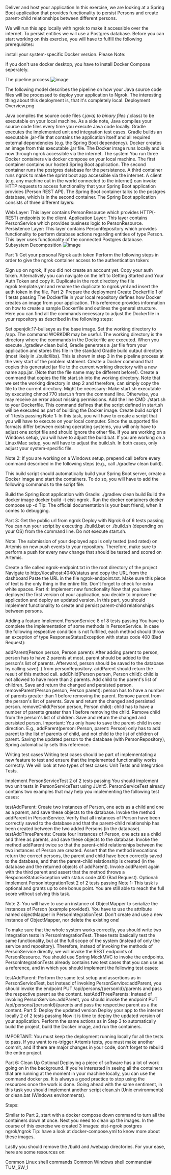 Deliver and host your application
In this exercise, we are looking at a Spring Boot application that provides functionality to persist Persons and create parent-child relationships between different persons.

We will run this app locally with ngrok to make it accessible over the internet. To persist entities we will use a Postgres database. Before you can start working on this exercise, you will have to fulfill the following prerequisites:

install your system-specific Docker version.
Please Note:

If you don't use docker desktop, you have to install Docker Compose seperately.

The pipeline process
![image](https://github.com/tstren1223/TUM_SW_1/assets/64294878/a9dfb132-c2e4-4342-8f55-bcbaa663b14b)

The following model describes the pipeline on how your Java source code files will be processed to deploy your application to Ngrok. The interesting thing about this deployment is, that it's completely local. Deployment Overview.png

Java compiles the source code files (*.java) to binary files (*.class) to be executable on your local machine. As a side note, Java compiles your source code files every time you execute Java code locally.
Gradle executes the implemented unit and integration test cases.
Gradle builds an executable .jar-file that contains the application itself and all required external dependencies (e.g. the Spring Boot dependency).
Docker creates an image from this executable .jar file.
The Docker image runs locally and is now through ngrok accessible via the internet.
The system
You run three Docker containers via docker compose on your local machine. The first container contains our hosted Spring Boot application. The second container runs the postgres database for the persistence. A third container runs ngrok to make the sprint boot app accessible via the internet. A client (e.g. any machine out in the world connected to the internet) can invoke HTTP requests to access functionality that your Spring Boot application provides (Person REST API). The Spring Boot container talks to the postgres database, which is in the second container. The Spring Boot application consists of three different layers:

Web Layer: This layer contains PersonResource which provides HTTP(-REST) endpoints to the client.
Application Layer: This layer contains PersonService which provides business logic to PersonResource.
Persistence Layer: This layer contains PersonRepository which provides functionality to perform database actions regarding entities of type Person. This layer uses functionality of the connected Postgres database.
Subsystem Decomposition
![image](https://github.com/tstren1223/TUM_SW_1/assets/64294878/214a9986-9d09-41be-a1b0-6219c28ae4b2)

Part 1: Get your personal Ngrok auth token
Perform the following steps in order to give the ngrok container access to the authentication token:

Sign up on ngrok, if you did not create an account yet.
Copy your auth token. Alternatively you can navigate on the left to Getting Started and Your Auth Token and copy it.
Duplicate in the root directory the file ngrok.template.yml and rename the duplicate to ngrok.yml and insert the auth token in the file.
Part 2: Prepare the deployment
 Create Dockerfile 1 of 1 tests passing
The Dockerfile in your local repository defines how Docker creates an image from your application. This reference provides information on how to create a sample Dockerfile and outlines the general structure. Here you can find all the commands necessary to adjust the Dockerfile in your repository as described in the following steps:

Set openjdk:17-bullseye as the base image.
Set the working directory to /app. The command WORKDIR may be useful. The working directory is the directory where the commands in the Dockerfile are executed.
When you execute ./gradlew clean build, Gradle generates a .jar file from your application and stores this file in the standard Gradle build output directory (most likely in ./build/libs). This is shown in step 3 in the pipeline process at the very start of the problem statment. Create a Docker command that copies this generated jar file to the current working directory with a new name app.jar. (Note that the file name may be different before!).
Create a command that copies the file start.sh into the working directory. Note that we set the working directory in step 2 and therefore, can simply copy the file to the current directory.
Might be necessary: Make start.sh executable by executing chmod 770 start.sh from the command line. Otherwise, you may receive an error about missing permissions.
Add the line CMD ./start.sh to your Dockerfile. This command defines that the script defined in start.sh will be executed as part of building the Docker image.
 Create build script 1 of 1 tests passing
Note 1: In this task, you will have to create a script that you will have to execute on your local computer. Since the supported file formats differ between existing operating systems, you will only have to adjust one script file and should ignore the other file. If you are working on a Windows setup, you will have to adjust the build.bat. If you are working on a Linux/Mac setup, you will have to adjust the build.sh. In both cases, only adjust your system-specific file.

Note 2: If you are working on a Windows setup, prepend call before every command described in the following steps (e.g., call ./gradlew clean build).

This build script should automatically build your Spring Boot server, create a Docker image and start the containers. To do so, you will have to add the following commands to the script file:

Build the Spring Boot application with Gradle: ./gradlew clean build
Build the docker image docker build -t eist-ngrok .
Run the docker containers docker compose up -d
Tip: The official documentation is your best friend, when it comes to debugging.

Part 3: Get the public url from ngrok
 Deploy with Ngrok 6 of 6 tests passing
You can run your script by executing ./build.bat or ./build.sh (depending on your OS) from the command line. Do not execute start.sh.

Note: The submission of your deployed app is only tested (and rated) on Artemis on new push events to your repository. Therefore, make sure to perform a push for every new change that should be tested and scored on Artemis.

Create a file called ngrok-endpoint.txt in the root directory of the project
Navigate to http://localhost:4040/status and copy the URL from the dashboard
Paste the URL in the file ngrok-endpoint.txt. Make sure this piece of text is the only thing in the entire file. Don't forget to check for extra white spaces.
Part 4: Implement new functionality
Now that you have deployed the first version of your application, you decide to improve the application and deploy an updated version. In this part, you should implement functionality to create and persist parent-child relationships between persons.

Adding a feature
 Implement PersonService 8 of 8 tests passing
You have to complete the implementation of some methods in PersonService. In case the following respective condition is not fulfilled, each method should throw an exception of type ResponseStatusException with status code 400 (Bad Request):

addParent(Person person, Person parent): After adding parent to person, person has to have 2 parents at most. parent should be added to the person's list of parents. Afterward, person should be saved to the database by calling save(..) from personRepository. addParent should return the result of this method call.
addChild(Person person, Person child): child is not allowed to have more than 2 parents. Add child to the parent's list of children. Save and return the changed and persisted person.
removeParent(Person person, Person parent): person has to have a number of parents greater than 1 before removing the parent. Remove parent from the person's list of parents. Save and return the changed and persisted person.
removeChild(Person person, Person child): child has to have a number of parents greater than 1 before removing the child. Remove child from the person's list of children. Save and return the changed and persisted person.
Important: You only have to save the parent-child in one direction. E.g., addParent(person: Person, parent: Person) only has to add parent to the list of parents of child, and not child to the list of children of parent. Saving the updated person to the database (with PersonRepository), Spring automatically sets this reference.

Writing test cases
Writing test cases should be part of implementating a new feature to test and ensure that the implemented functionality works correctly. We will look at two types of test cases: Unit Tests and Integration Tests.

 Implement PersonServiceTest 2 of 2 tests passing
You should implement two unit tests in PersonServiceTest using JUnit5. PersonServiceTest already contains two examples that may help you implementing the following test cases:

testAddParent: Create two instances of Person, one acts as a child and one as a parent, and save these objects to the database. Invoke the method addParent in PersonService. Verify that all instances of Person have been correctly saved to the database and that the parent-child relationship has been created between the two added Persons (in the database).
testAddThreeParents: Create four instances of Person, one acts as a child and three as parents, and save these objects to the database. Invoke the method addParent twice so that the parent-child relationships between the two instances of Person are created. Assert that the method invocations return the correct persons, the parent and child have been correctly saved to the database, and that the parent-child relationship is created (in the database and the returned objects of addParent). Invoke addParent again with the third parent and assert that the method throws a ResponseStatusException with status code 400 (Bad Request).
 Optional: Implement PersonIntegrationTest 2 of 2 tests passing
Note 1: This task is optional and grants up to one bonus point. You are still able to reach the full score without solving this task.

Note 2: You will have to use an instance of ObjectMapper to serialize the instances of Person (example provided). You have to use the attribute named objectMapper in PersonIntegrationTest. Don't create and use a new instance of ObjectMapper, nor delete the existing one!

To make sure that the whole system works correctly, you should write two integration tests in PersonIntegrationTest. These tests basically test the same functionality, but at the full scope of the system (instead of only the service and repository). Therefore, instead of invoking the methods of PersonService directly, we will invoke the REST endpoints of PersonResource. You should use Spring MockMVC to invoke the endpoints. PersonIntegrationTests already contains two test cases that you can use as a reference, and in which you should implement the following test cases:

testAddParent: Perform the same test setup and assertions as in PersonServiceTest, but instead of invoking PersonService::addParent, you should invoke the endpoint PUT /api/persons/{personId}/parents and pass the respective parent as the content.
testAddThreeParents: Instead of invoking PersonService::addParent, you should invoke the endpoint PUT /api/persons/{personId}/parents and pass the respective parent as a the content.
Part 5: Deploy the updated version
 Deploy your app to the internet locally 2 of 2 tests passing
Now it is time to deploy the updated version of your application. Perform the same actions as in Step 3 to automatically build the project, build the Docker image, and run the containers.

IMPORTANT: You must keep the deployment running locally for all the tests to pass. If you want to re-trigger Artemis tests, you must make another commit, and if there are major changes in your code, don't forget to rebuild the entire project.

Part 6: Clean Up
Optional Deploying a piece of software has a lot of work going on in the background. If you're interested in seeing all the containers that are running at the moment in your machine locally, you can use the command docker ps. It is always a good practice to stop using the resources once the work is done. Going ahead with the same sentiment, in this task you should implement another script clean.sh (Unix environments) or clean.bat (Windows environments).

Steps:

Similar to Part 2, start with a docker compose down command to turn all the containers down at once.
Next you need to clean up the images. In the course of this exercise we created 3 images:
eist-ngrok
postgres
ngrok/ngrok
Tip: have a look at docker-compose.yml to know more about these images.

Lastly you should remove the /build and /webapp directories.
For your ease, here are some resources on:

Common Linux shell commands
Common Windows shell commands# TUM_SW_1
